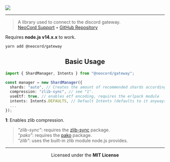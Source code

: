 <img src="https://repository-images.githubusercontent.com/291619880/8b583d80-eb6d-11ea-8300-3206ef4d5136" />

---

> A library used to connect to the discord gateway. <br />
> [NeoCord Support](https://discord.gg/5WD9KhF) &bull; [GitHub Repository](https://github.com/neo-cord/gateway)

Requires **node.js v14.x.x** to work.

```shell script
yarn add @neocord/gateway
```

<h2 align="center">Basic Usage</h2>

```ts
import { ShardManager, Intents } from "@neocord/gateway";

const manager = new ShardManager({
  shards: "auto", // Creates the amount of recommended shards according to discord.
  compression: "zlib-sync", // see "1".
  useEtf: true, // enables etf encoding, requires the erlpack module
  intents: Intents.DEFAULTS, // Default Intents (defaults to it anyways lol)
  ...
});
```

**1**: Enables zlib compression.  
> *"zlib-sync"*: requires the [zlib-sync](https://npmjs.com/zlib-syc) package.  
> *"pako"*: requires the [pako](https://npmjs.com/pako) package.  
> *"zlib"*: uses the built-in zlib module node.js provides.

---

<p align="center">Licensed under the <strong>MIT License</strong></p>
